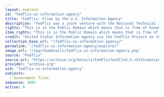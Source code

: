 ```yaml
---
layout: explore
id: "fedflix-us-information-agency"
title: "Fedflix: Films by the U.S. Information Agency"
description: "FedFlix was a joint venture with the National Technical Information Service (NTIS) in cooperation with other government agencies including the National Archives. It features the best movies of the United States Government, from training films to history, from our national parks to the U.S. Fire Academy and the Postal Inspectors, all of these fine flix are available for reuse without any restrictions whatsoever. The United States Information Agency (USIA), which existed from 1953 to 1999, was a United States agency devoted to “public diplomacy.”"
rights: "This is in the Public Domain which means that is free of known copyright restrictions and therefore you are free to use this material without restriction."
item_rights: "This is in the Public Domain which means that is free of known copyright restrictions and therefore you are free to use this material without restriction."
credit: "United States Information Agency via the Fedflix Project on the Internet Archive."
collection_base_url: "/fedflix-us-information-agency/"
permalink: "/fedflix-us-information-agency/explore/"
image_url: "/img/thumbnails/fedflix-us-information-agency.png"
source: "Fedflix"
source_url: "https://archive.org/details/FedFlix?and[]=U.S.+Information+Agency"
provider: "archive.org"
uid: "fedflix-us-information-agency"
subjects:
  - Government films
sequence: 1001
active: 0
---
```

